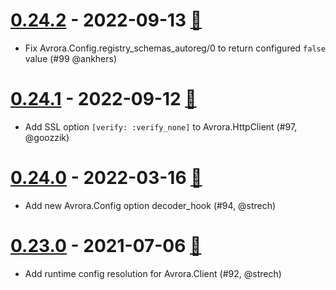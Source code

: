# [0.24.2] - 2022-09-13 [:book:][0.24.2-n]

- Fix Avrora.Config.registry_schemas_autoreg/0 to return configured `false` value (#99 @ankhers)

# [0.24.1] - 2022-09-12 [:book:][0.24.1-n]

- Add SSL option `[verify: :verify_none]` to Avrora.HttpClient (#97, @goozzik)

# [0.24.0] - 2022-03-16 [:book:][0.24.0-n]

- Add new Avrora.Config option decoder_hook (#94, @strech)

# [0.23.0] - 2021-07-06 [:book:][0.23.0-n]

- Add runtime config resolution for Avrora.Client (#92, @strech)

[0.24.2]: https://github.com/Strech/avrora/compare/v0.24.1...v0.24.2
[0.24.2-n]: https://github.com/Strech/avrora/releases/tag/v0.24.2
[0.24.1]: https://github.com/Strech/avrora/compare/v0.24.0...v0.24.1
[0.24.1-n]: https://github.com/Strech/avrora/releases/tag/v0.24.1
[0.24.0]: https://github.com/Strech/avrora/compare/v0.23.0...v0.24.0
[0.24.0-n]: https://github.com/Strech/avrora/releases/tag/v0.24.0
[0.23.0]: https://github.com/Strech/avrora/compare/v0.22.0...v0.23.0
[0.23.0-n]: https://github.com/Strech/avrora/releases/tag/v0.23.0
